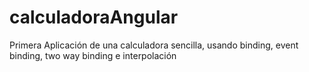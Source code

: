 # calculadoraAngular
Primera Aplicación de una calculadora sencilla, usando binding, event binding, two way binding  e interpolación
